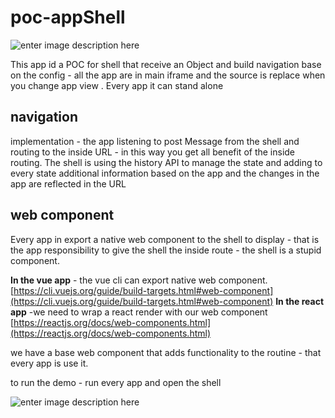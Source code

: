 # poc-appShell

![enter image description here](./gifs/demo.gif)

This app id a POC for shell that receive an Object and build navigation base on the config - all the app are in main iframe and the source is replace when you change app view .
Every app it can stand alone

## navigation

implementation - the app listening to post Message from the shell and routing to the inside URL - in this way you get all benefit of the inside routing.
The shell is using the history API to manage the state and adding to every state additional information based on the app and the changes in the app are reflected in the URL

## web component

Every app in export a native web component to the shell to display - that is the app responsibility to give the shell the inside route - the shell is a stupid component.

**In the vue app** - the vue cli can export native web component.
[https://cli.vuejs.org/guide/build-targets.html#web-component](https://cli.vuejs.org/guide/build-targets.html#web-component)
**In the react app** -we need to wrap a react render with our web component
[https://reactjs.org/docs/web-components.html](https://reactjs.org/docs/web-components.html)

we have a base web component that adds functionality to the routine - that every app is use it.

to run the demo - run every app and open the shell

![enter image description here](https://media.giphy.com/media/TLPSABPMW52wNx8aeZ/giphy.gif)
